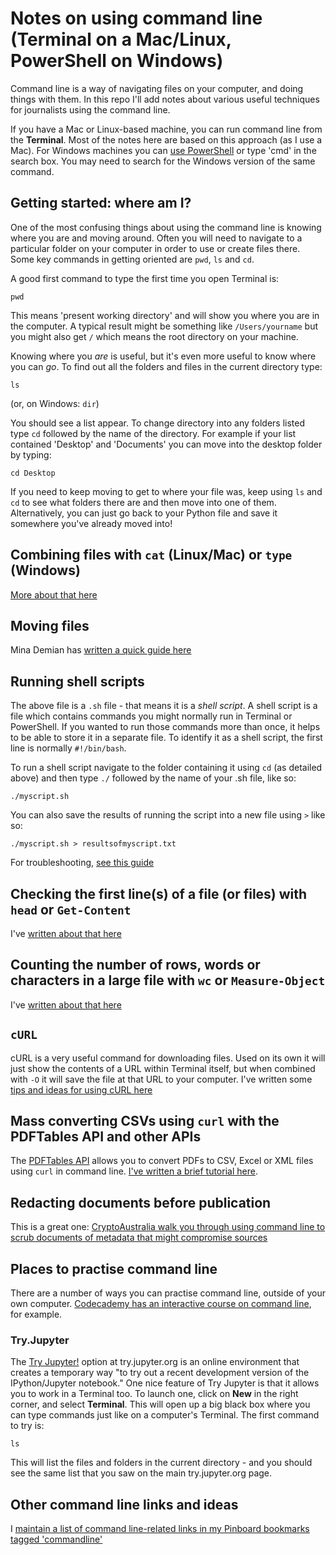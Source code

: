 # Notes on using command line (Terminal on a Mac/Linux, PowerShell on Windows)

Command line is a way of navigating files on your computer, and doing things with them. In this repo I'll add notes about various useful techniques for journalists using the command line.

If you have a Mac or Linux-based machine, you can run command line from the **Terminal**. Most of the notes here are based on this approach (as I use a Mac). For Windows machines you can [use PowerShell](http://www.computerperformance.co.uk/windows7/windows7_powershell.htm) or type 'cmd' in the search box. You may need to search for the Windows version of the same command.

## Getting started: where am I?

One of the most confusing things about using the command line is knowing where you are and moving around. Often you will need to navigate to a particular folder on your computer in order to use or create files there. Some key commands in getting oriented are `pwd`, `ls` and `cd`.

A good first command to type the first time you open Terminal is:

`pwd`

This means 'present working directory' and will show you where you are in the computer. A typical result might be something like `/Users/yourname` but you might also get `/` which means the root directory on your machine.

Knowing where you *are* is useful, but it's even more useful to know where you can *go*. To find out all the folders and files in the current directory type:

`ls`

(or, on Windows: `dir`)

You should see a list appear. To change directory into any folders listed type `cd` followed by the name of the directory. For example if your list contained 'Desktop' and 'Documents' you can move into the desktop folder by typing:

`cd Desktop`

If you need to keep moving to get to where your file was, keep using `ls` and `cd` to see what folders there are and then move into one of them. Alternatively, you can just go back to your Python file and save it somewhere you've already moved into!

## Combining files with `cat` (Linux/Mac) or `type` (Windows)

[More about that here](https://github.com/paulbradshaw/commandline/blob/master/joining.md)

## Moving files

Mina Demian has [written a quick guide here](https://gist.github.com/minademian/56fad650e759a14e0bfff9a6f988bc5a)

## Running shell scripts

The above file is a `.sh` file - that means it is a *shell script*. A shell script is a file which contains commands you might normally run in Terminal or PowerShell. If you wanted to run those commands more than once, it helps to be able to store it in a separate file. To identify it as a shell script, the first line is normally `#!/bin/bash`.

To run a shell script navigate to the folder containing it using `cd` (as detailed above) and then type `./` followed by the name of your .sh file, like so:

`./myscript.sh`

You can also save the results of running the script into a new file using `>` like so:

`./myscript.sh > resultsofmyscript.txt`

For troubleshooting, [see this guide](https://askubuntu.com/questions/38661/how-do-i-run-sh-files)

## Checking the first line(s) of a file (or files) with `head` or `Get-Content`

I've [written about that here](https://github.com/paulbradshaw/commandline/blob/master/head.md)

## Counting the number of rows, words or characters in a large file with `wc` or `Measure-Object`

I've [written about that here](https://github.com/paulbradshaw/commandline/blob/master/linecount.md)

## `cURL`

cURL is a very useful command for downloading files. Used on its own it will just show the contents of a URL within Terminal itself, but when combined with `-O` it will save the file at that URL to your computer. I've written some [tips and ideas for using cURL here](https://github.com/paulbradshaw/commandline/blob/master/curlscraping.md)

## Mass converting CSVs using `curl` with the PDFTables API and other APIs

The [PDFTables API](https://pdftables.com/pdf-to-excel-api) allows you to convert PDFs to CSV, Excel or XML files using `curl` in command line. [I've written a brief tutorial here](https://github.com/paulbradshaw/commandline/blob/master/pdfconversionapi.md).

## Redacting documents before publication

This is a great one: [CryptoAustralia walk you through using command line to scrub documents of metadata that might compromise sources](https://blog.cryptoaustralia.org.au/2017/05/02/secure-comms-for-journalists/)

## Places to practise command line

There are a number of ways you can practise command line, outside of your own computer. [Codecademy has an interactive course on command line](https://www.codecademy.com/en/courses/learn-the-command-line/lessons/navigation/exercises/your-first-command), for example.

### Try.Jupyter

The [Try Jupyter!](https://try.jupyter.org/) option at try.jupyter.org is an online environment that creates a temporary way "to try out a recent development version of the IPython/Jupyter notebook." One nice feature of Try Jupyter is that it allows you to work in a Terminal too. To launch one, click on **New** in the right corner, and select **Terminal**. This will open up a big black box where you can type commands just like on a computer's Terminal. The first command to try is: 

`ls`

This will list the files and folders in the current directory - and you should see the same list that you saw on the main try.jupyter.org page. 

## Other command line links and ideas

I [maintain a list of command line-related links in my Pinboard bookmarks tagged 'commandline'](https://pinboard.in/u:paulbradshaw/t:commandline/)
